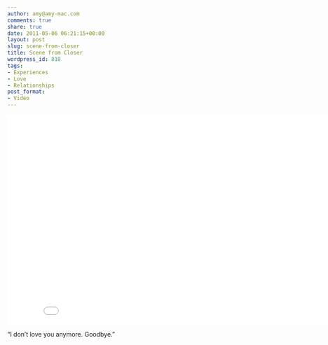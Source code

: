 ```yaml
---
author: amy@amy-mac.com
comments: true
share: true
date: 2011-05-06 06:21:15+00:00
layout: post
slug: scene-from-closer
title: Scene from Closer
wordpress_id: 818
tags:
- Experiences
- Love
- Relationships
post_format:
- Video
---
```


<div class="flex-video widescreen">
  <iframe width="853" height="480" src="//www.youtube.com/embed/Vv57gssfuBU?rel=0" frameborder="0" allowfullscreen></iframe>
</div>

“I don’t love you anymore. Goodbye.”
